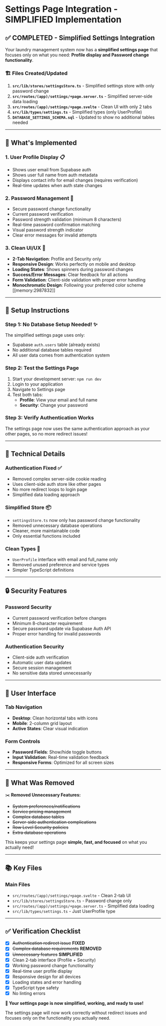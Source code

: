 # Settings Page Integration - SIMPLIFIED Implementation

## ✅ **COMPLETED** - Simplified Settings Integration

Your laundry management system now has a **simplified settings page** that focuses only on what you need: **Profile display and Password change functionality**.

### 🏗️ **Files Created/Updated**

1. **`src/lib/stores/settingsStore.ts`** - Simplified settings store with only password change
2. **`src/routes/(app)/settings/+page.server.ts`** - Simplified server-side data loading
3. **`src/routes/(app)/settings/+page.svelte`** - Clean UI with only 2 tabs
4. **`src/lib/types/settings.ts`** - Simplified types (only UserProfile)
5. **`DATABASE_SETTINGS_SCHEMA.sql`** - Updated to show no additional tables needed

---

## 🎯 **What's Implemented**

### 1. **User Profile Display** 📋
- Shows user email from Supabase auth
- Shows user full name from auth metadata
- Displays contact info for email changes (requires verification)
- Real-time updates when auth state changes

### 2. **Password Management** 🔐
- Secure password change functionality
- Current password verification
- Password strength validation (minimum 8 characters)
- Real-time password confirmation matching
- Visual password strength indicator
- Clear error messages for invalid attempts

### 3. **Clean UI/UX** 🎨
- **2-Tab Navigation**: Profile and Security only
- **Responsive Design**: Works perfectly on mobile and desktop
- **Loading States**: Shows spinners during password changes
- **Success/Error Messages**: Clear feedback for all actions
- **Form Validation**: Client-side validation with proper error handling
- **Monochromatic Design**: Following your preferred color scheme [[memory:2987832]]

---

## 🚀 **Setup Instructions**

### Step 1: No Database Setup Needed! ✨
The simplified settings page uses only:
- Supabase `auth.users` table (already exists)
- No additional database tables required
- All user data comes from authentication system

### Step 2: Test the Settings Page
1. Start your development server: `npm run dev`
2. Login to your application
3. Navigate to Settings page
4. Test both tabs:
   - **Profile**: View your email and full name
   - **Security**: Change your password

### Step 3: Verify Authentication Works
The settings page now uses the same authentication approach as your other pages, so no more redirect issues!

---

## 🔧 **Technical Details**

### **Authentication Fixed** ✅
- Removed complex server-side cookie reading
- Uses client-side auth store like other pages
- No more redirect loops to login page
- Simplified data loading approach

### **Simplified Store** 📦
- `settingsStore.ts` now only has password change functionality
- Removed unnecessary database operations
- Cleaner, more maintainable code
- Only essential functions included

### **Clean Types** 📝
- `UserProfile` interface with email and full_name only
- Removed unused preference and service types
- Simpler TypeScript definitions

---

## 🔒 **Security Features**

### **Password Security**
- Current password verification before changes
- Minimum 8-character requirement
- Secure password update via Supabase Auth API
- Proper error handling for invalid passwords

### **Authentication Security**
- Client-side auth verification
- Automatic user data updates
- Secure session management
- No sensitive data stored unnecessarily

---

## 📱 **User Interface**

### **Tab Navigation**
- **Desktop**: Clean horizontal tabs with icons
- **Mobile**: 2-column grid layout
- **Active States**: Clear visual indication

### **Form Controls**
- **Password Fields**: Show/hide toggle buttons
- **Input Validation**: Real-time validation feedback
- **Responsive Forms**: Optimized for all screen sizes

---

## 🎯 **What Was Removed**

✂️ **Removed Unnecessary Features:**
- ~~System preferences/notifications~~
- ~~Service pricing management~~
- ~~Complex database tables~~
- ~~Server-side authentication complications~~
- ~~Row Level Security policies~~
- ~~Extra database operations~~

This keeps your settings page **simple, fast, and focused** on what you actually need!

---

## 📚 **Key Files**

### **Main Files**
- `src/routes/(app)/settings/+page.svelte` - Clean 2-tab UI
- `src/lib/stores/settingsStore.ts` - Password change only
- `src/routes/(app)/settings/+page.server.ts` - Simplified data loading
- `src/lib/types/settings.ts` - Just UserProfile type

---

## ✅ **Verification Checklist**

- [x] ~~Authentication redirect issue~~ **FIXED** 
- [x] ~~Complex database requirements~~ **REMOVED**
- [x] ~~Unnecessary features~~ **SIMPLIFIED**
- [x] Clean 2-tab interface (Profile + Security)
- [x] Working password change functionality
- [x] Real-time user profile display
- [x] Responsive design for all devices
- [x] Loading states and error handling
- [x] TypeScript type safety
- [x] No linting errors

**🎉 Your settings page is now simplified, working, and ready to use!**

The settings page will now work correctly without redirect issues and focuses only on the functionality you actually need.